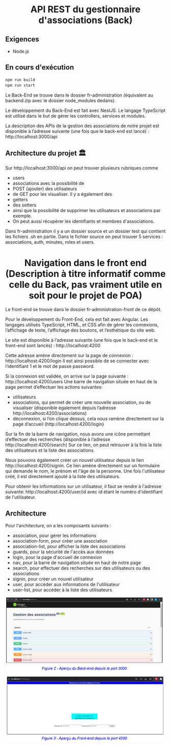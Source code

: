 <h1 align="center">API REST du gestionnaire d'associations (Back)</h1>

## Exigences

- Node.js

## En cours d'exécution

```bash
npm run build
npm run start
```

Le Back-End se trouve dans le dossier fr-administration (équivalent au backend.zip avec le dossier node_modules dedans).

Le développement du Back-End est fait avec NestJS.
Le langage TypeScript est utilisé dans le but de gérer les controllers, services et modules.

La description des APIs de la gestion des associations de notre projet est disponible à l’adresse suivante (une fois que le back-end est lancé) :
http://localhost:3000/api

## Architecture du projet 🏛️

Sur http://localhost:3000/api on peut trouver plusieurs rubriques comme 
- users
- associations avec la possibilité de 
- POST (ajouter) des utilisateurs
- de GET pour les visualiser. Il y a également des 
- getters 
- des setters 
- ainsi que la possibilité de supprimer les utilisateurs et associations par exemple. 
- On peut aussi récupérer les identifiants et membres d'associations.

Dans fr-administration il y a un dossier source et un dossier test qui contient les fichiers .sh en partie.
Dans le fichier source on peut trouver 5 services : associations, auth, minutes, roles et users.

<h1 align="center">Navigation dans le front end (Description à titre informatif comme celle du Back, pas vraiment utile en soit pour le projet de POA) </h1>

Le front-end se trouve dans le dossier fr-administration-front de ce dépôt.

Pour le développement du Front-End, cela est fait avec Angular. 
Les langages utilisés TypeScript, HTML, et CSS afin de gérer les connexions, l’affichage de texte, l’affichage des boutons, et l’esthétique du site web. 

Le site est disponible à l’adresse suivante (une fois que le back-end et le front-end sont lancés) :
http://localhost:4200

Cette adresse amène directement sur la page de connexion :
http://localhost:4200/login
Il est ainsi possible de se connecter avec l’identifiant 1 et le mot de passe password.

Si la connexion est validée, on arrive sur la page suivante :
http://localhost:4200/users 
Une barre de navigation située en haut de la page permet d’effectuer les actions suivantes:
- utilisateurs
- associations, qui permet de créer une nouvelle association, ou de visualiser (disponible également depuis l’adresse http://localhost:4200/associations)
- déconnexion, si l’on clique dessus, cela nous ramène directement sur la page d’accueil (http://localhost:4200/login) 

Sur la fin de la barre de navigation, nous avons une icône permettant d’effectuer des recherches (disponible à l’adresse http://localhost:4200/search)
Sur ce lien, on peut retrouver à la fois la liste des utilisateurs et la liste des associations.

Nous pouvons également créer un nouvel utilisateur depuis le lien http://localhost:4200/signin.
Ce lien amène directement sur un formulaire qui demande le nom, le prénom et l'âge de la personne.
Une fois l'utilisateur créé, il est directement ajouté à la liste des utilisateurs.

Pour obtenir les informations sur un utilisateur, il faut se rendre à l'adresse suivante:
http://localhost:4200/user/id
avec id étant le numéro d'identifiant de l'utilisateur.

## Architecture

Pour l'architecture, on a les composants suivants :
- association, pour gérer les informations
- association-form, pour créer une association
- association-list, pour afficher la liste des associations
- guards, pour la sécurité de l'accès aux données
- login, pour la page d'accueil de connexion
- nav, pour la barre de navigation située en haut de notre page
- search, pour effectuer des recherches sur des utilisateurs ou des associations
- signin, pour créer un nouvel utilisateur
- user, pour accéder aux informations de l'utilisateur
- user-list, pour accéder à la liste des utilisateurs
  
![](front_back.png)
